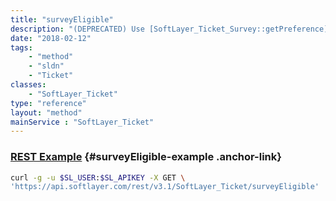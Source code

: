 ```yaml
---
title: "surveyEligible"
description: "(DEPRECATED) Use [SoftLayer_Ticket_Survey::getPreference](/reference/datatypes/$1/#$2) method. "
date: "2018-02-12"
tags:
    - "method"
    - "sldn"
    - "Ticket"
classes:
    - "SoftLayer_Ticket"
type: "reference"
layout: "method"
mainService : "SoftLayer_Ticket"
---
```


### [REST Example](#surveyEligible-example) <a href="/article/rest/"><i class="fas fa-question"></i></a> {#surveyEligible-example .anchor-link} 
```bash
curl -g -u $SL_USER:$SL_APIKEY -X GET \
'https://api.softlayer.com/rest/v3.1/SoftLayer_Ticket/surveyEligible'
```
